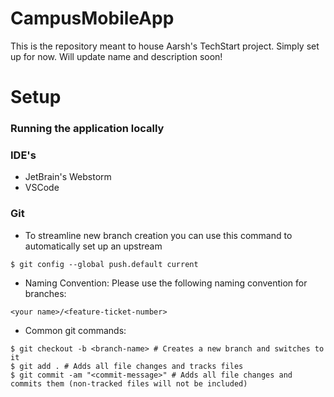 # CampusMobileApp
This is the repository meant to house Aarsh's TechStart project. Simply set up for now. Will update name and description soon!


# Setup

### Running the application locally

### IDE's

- JetBrain's Webstorm
- VSCode

### Git

- To streamline new branch creation you can use this command to automatically set up an upstream
```
$ git config --global push.default current
```

- Naming Convention:
Please use the following naming convention for branches:
```
<your name>/<feature-ticket-number>
```

- Common git commands:
```
$ git checkout -b <branch-name> # Creates a new branch and switches to it
$ git add . # Adds all file changes and tracks files
$ git commit -am "<commit-message>" # Adds all file changes and commits them (non-tracked files will not be included)
```

